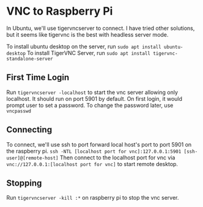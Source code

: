 # VNC to Raspberry Pi

In Ubuntu, we'll use tigervncserver to connect. I have tried other solutions, but it seems like tigervnc is the best with headless server mode.

To install ubuntu desktop on the server, run `sudo apt install ubuntu-desktop`
To install TigerVNC Server, run `sudo apt install tigervnc-standalone-server`

## First Time Login
Run `tigervncserver -localhost` to start the vnc server allowing only localhost. It should run on port 5901 by default.
On first login, it would prompt user to set a password. To change the password later, use `vncpasswd`

## Connecting
To connect, we'll use ssh to port forward local host's port to port 5901 on the raspberry pi.
`ssh -NTL [localhost port for vnc]:127.0.0.1:5901 [ssh-user]@[remote-host]`
Then connect to the localhost port for vnc via `vnc://127.0.0.1:[localhost port for vnc]` to start remote desktop.

## Stopping
Run `tigervncserver -kill :*` on raspberry pi to stop the vnc server.

